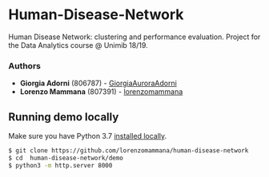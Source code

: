 # Human-Disease-Network
Human Disease Network: clustering and performance evaluation. Project for the Data Analytics course @ Unimib 18/19.

### Authors

- **Giorgia Adorni** (806787) - [GiorgiaAuroraAdorni](https://github.com/GiorgiaAuroraAdorni)
- **Lorenzo Mammana** (807391) - [lorenzomammana](https://github.com/lorenzomammana)



## Running demo locally 

Make sure you have Python 3.7 [installed locally](http://install.python-guide.org).

```bash
$ git clone https://github.com/lorenzomammana/human-disease-network
$ cd  human-disease-network/demo
$ python3 -m http.server 8000
```

